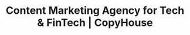 ---
layout: homepage

title: "Content Marketing Agency for Tech & FinTech | CopyHouse"
description: "CopyHouse is the award-winning content marketing agency for tech and FinTech. We build content strategies and create compelling content to drive measurable growth."

headline: "Content That Converts.<br><strong><a href='/case-studies/'>Results That Prove It</a></strong>."
headline_para: "We are the content marketing agency for ambitious brands in technology and FinTech. We turn complex ideas into compelling stories that build audiences, generate demand, and establish you as an industry leader."
---